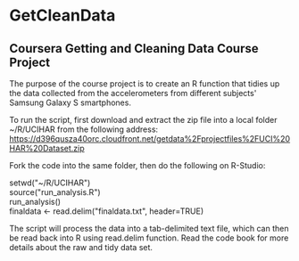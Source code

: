 # GetCleanData
## Coursera Getting and Cleaning Data Course Project

The purpose of the course project is to create an R function that tidies up the data collected from the accelerometers from different subjects' Samsung Galaxy S smartphones.  

To run the script, first download and extract the zip file into a local folder ~/R/UCIHAR from the following address:
https://d396qusza40orc.cloudfront.net/getdata%2Fprojectfiles%2FUCI%20HAR%20Dataset.zip 

Fork the code into the same folder, then do the following on R-Studio:

setwd("~/R/UCIHAR")   
source("run_analysis.R")   
run_analysis()   
finaldata <- read.delim("finaldata.txt", header=TRUE)

The script will process the data into a tab-delimited text file, which can then be read back into R using read.delim function. Read the code book for more details about the raw and tidy data set.

